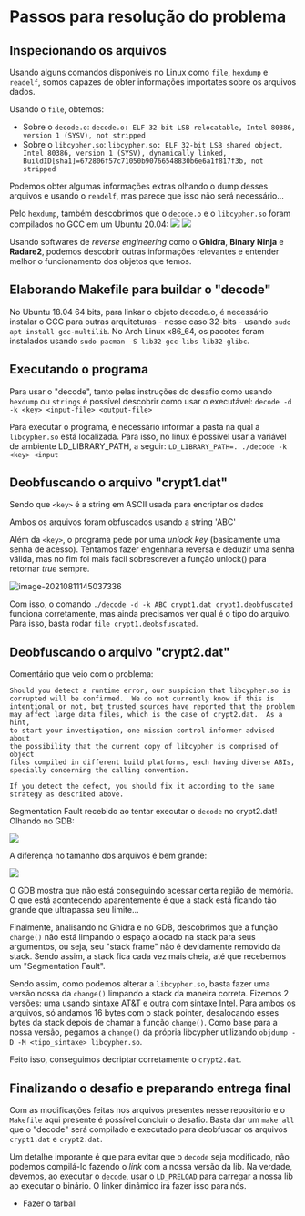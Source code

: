 # Passos para resolução do problema

## Inspecionando os arquivos

Usando alguns comandos disponíveis no Linux como `file`, `hexdump` e `readelf`, somos capazes de obter informações importates sobre os arquivos dados. 

Usando o `file`, obtemos:
- Sobre o `decode.o`: `decode.o: ELF 32-bit LSB relocatable, Intel 80386, version 1 (SYSV), not stripped`
- Sobre o `libcypher.so`: `libcypher.so: ELF 32-bit LSB shared object, Intel 80386, version 1 (SYSV), dynamically linked, BuildID[sha1]=672806f57c71050b90766548830b6e6a1f817f3b, not stripped`

Podemos obter algumas informações extras olhando o dump desses arquivos e usando o `readelf`, mas parece que isso não será necessário...

Pelo `hexdump`, também descobrimos que o `decode.o` e o `libcypher.so` foram compilados no GCC em um Ubuntu 20.04:
![](https://i.imgur.com/CBpHAxO.png)
![](https://i.imgur.com/GIW6Nqm.png)

Usando softwares de _reverse engineering_ como o __Ghidra__, __Binary Ninja__ e __Radare2__, podemos descobrir outras informações relevantes e entender melhor o funcionamento dos objetos que temos.

## Elaborando Makefile para buildar o "decode"

No Ubuntu 18.04 64 bits, para linkar o objeto decode.o, é necessário instalar o GCC para outras arquiteturas - nesse caso 32-bits - usando `sudo apt install gcc-multilib`.
No Arch Linux x86_64, os pacotes foram instalados usando `sudo pacman -S lib32-gcc-libs lib32-glibc`.

## Executando o programa

Para usar o "decode", tanto pelas instruções do desafio como usando `hexdump` ou `strings` é possível descobrir como usar o executável: `decode -d -k <key> <input-file> <output-file>`

Para executar o programa, é necessário informar a pasta na qual a `libcypher.so` está localizada.
Para isso, no linux é possível usar a variável de ambiente LD_LIBRARY_PATH, a seguir: 
`LD_LIBRARY_PATH=. ./decode -k <key> <input`

## Deobfuscando o arquivo "crypt1.dat"



Sendo que `<key>` é a string em ASCII usada para encriptar os dados

Ambos os arquivos foram obfuscados usando a string 'ABC'

Além da `<key>`, o programa pede por uma _unlock key_ (basicamente uma senha de acesso). Tentamos fazer engenharia reversa e deduzir uma senha válida, mas no fim foi mais fácil sobrescrever a função unlock() para retornar _true_ sempre.

![image-20210811145037336](/home/marucs/.config/Typora/typora-user-images/image-20210811145037336.png)

Com isso, o comando `./decode -d -k ABC crypt1.dat crypt1.deobfuscated` funciona corretamente, mas ainda precisamos ver qual é o tipo do arquivo. Para isso, basta rodar `file crypt1.deobsfuscated`. 



## Deobfuscando o arquivo "crypt2.dat"

Comentário que veio com o problema:
```
Should you detect a runtime error, our suspicion that libcypher.so is
corrupted will be confirmed.  We do not currently know if this is
intentional or not, but trusted sources have reported that the problem
may affect large data files, which is the case of crypt2.dat.  As a hint,
to start your investigation, one mission control informer advised about
the possibility that the current copy of libcypher is comprised of object
files compiled in different build platforms, each having diverse ABIs,
specially concerning the calling convention.

If you detect the defect, you should fix it according to the same
strategy as described above.
```

Segmentation Fault recebido ao tentar executar o `decode` no crypt2.dat! Olhando no GDB:

![](https://i.imgur.com/xzpuMj0.png)

A diferença no tamanho dos arquivos é bem grande:

![](https://i.imgur.com/oPQmsSS.png)

O GDB mostra que não está conseguindo acessar certa região de memória. O que está acontecendo aparentemente é que a stack está ficando tão grande que ultrapassa seu limite...

Finalmente, analisando no Ghidra e no GDB, descobrimos que a função `change()` não está limpando o espaço alocado na stack para seus argumentos, ou seja, seu "stack frame" não é devidamente removido da stack. Sendo assim, a stack fica cada vez mais cheia, até que recebemos um "Segmentation Fault".

Sendo assim, como podemos alterar a `libcypher.so`, basta fazer uma versão nossa da `change()` limpando a stack da maneira correta. Fizemos 2 versões: uma usando sintaxe AT&T e outra com sintaxe Intel. Para ambos os arquivos, só andamos 16 bytes com o stack pointer, desalocando esses bytes da stack depois de chamar a função `change()`. Como base para a nossa versão, pegamos a `change()` da própria libcypher utilizando `objdump -D -M <tipo_sintaxe> libcypher.so`.

Feito isso, conseguimos decriptar corretamente o `crypt2.dat`.

## Finalizando o desafio e preparando entrega final

Com as modificações feitas nos arquivos presentes nesse repositório e o `Makefile` aqui presente é possível concluir o desafio. Basta dar um `make all` que o "decode" será compilado e executado para deobfuscar os arquivos `crypt1.dat` e `crypt2.dat`.

Um detalhe imporante é que para evitar que o `decode` seja modificado, não podemos compilá-lo fazendo o _link_ com a nossa versão da lib. Na verdade, devemos, ao executar o `decode`, usar o `LD_PRELOAD` para carregar a nossa lib ao executar o binário. O linker dinâmico irá fazer isso para nós.

- Fazer o tarball